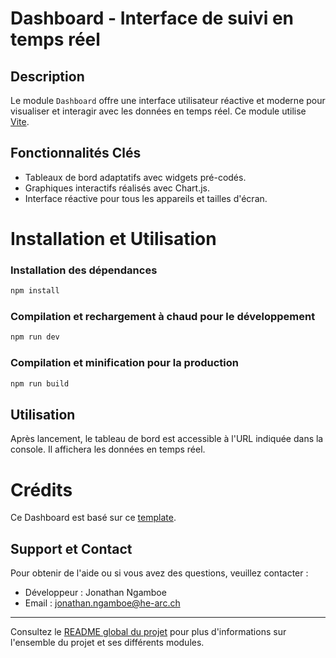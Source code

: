 # Dashboard - Interface de suivi en temps réel

## Description
Le module `Dashboard` offre une interface utilisateur réactive et moderne pour visualiser et interagir avec les données en temps réel. Ce module utilise [Vite](https://vitejs.dev/).

## Fonctionnalités Clés
- Tableaux de bord adaptatifs avec widgets pré-codés.
- Graphiques interactifs réalisés avec Chart.js.
- Interface réactive pour tous les appareils et tailles d'écran.

# Installation et Utilisation

### Installation des dépendances
```sh
npm install
```

### Compilation et rechargement à chaud pour le développement
```sh
npm run dev
```

### Compilation et minification pour la production
```sh
npm run build
```
## Utilisation
Après lancement, le tableau de bord est accessible à l'URL indiquée dans la console. Il affichera les données en temps réel.

# Crédits
Ce Dashboard est basé sur ce [template](https://github.com/cruip/tailwind-dashboard-template/tree/main).

## Support et Contact
Pour obtenir de l'aide ou si vous avez des questions, veuillez contacter :
- Développeur : Jonathan Ngamboe
- Email : jonathan.ngamboe@he-arc.ch

---

Consultez le [README global du projet](https://github.com/Jonathanngamboe/petzi/) pour plus d'informations sur l'ensemble du projet et ses différents modules.